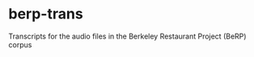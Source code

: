 berp-trans
==========

Transcripts for the audio files in the Berkeley Restaurant Project (BeRP) corpus